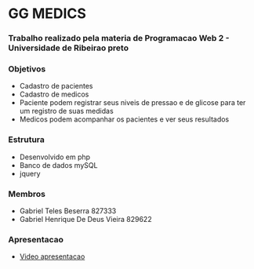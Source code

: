 # GG MEDICS

### Trabalho realizado pela materia de Programacao Web 2 - Universidade de Ribeirao preto


### Objetivos
- Cadastro de pacientes
- Cadastro de medicos
- Paciente podem registrar seus niveis de pressao e de glicose para ter um registro de suas medidas
- Medicos podem acompanhar os pacientes e ver seus resultados

### Estrutura
- Desenvolvido em php
- Banco de dados mySQL
- jquery

### Membros
- Gabriel Teles Beserra 827333
- Gabriel Henrique De Deus Vieira 829622

### Apresentacao

- [Video apresentacao](https://youtu.be/8MO5Oyq7qeA)


